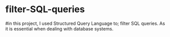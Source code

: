 # filter-SQL-queries
#in this project, I used Structured Query Language to; filter SQL queries. As it is essential when dealing with database systems.
